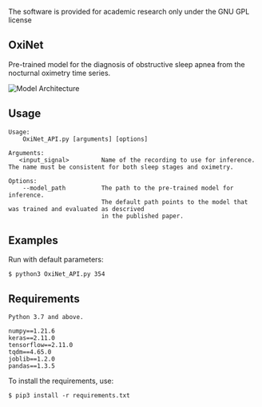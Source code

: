 The software is provided for academic research only under the GNU GPL license



OxiNet
-----
Pre-trained model for the diagnosis of obstructive sleep apnea from the nocturnal oximetry time series.

![Model Architecture](https://github.com/jeremy-levy/OxiNet/blob/main/figures/Duplo_v3.png)


Usage
-----

    Usage:
        OxiNet_API.py [arguments] [options]
    
    Arguments:
       <input_signal>         Name of the recording to use for inference. The name must be consistent for both sleep stages and oximetry.

    Options:
        --model_path          The path to the pre-trained model for inference. 
                              The default path points to the model that was trained and evaluated as descrived
                              in the published paper.

Examples
-------
Run with default parameters:


    $ python3 OxiNet_API.py 354

Requirements
------- 
    Python 3.7 and above.
    
    numpy==1.21.6
    keras==2.11.0
    tensorflow==2.11.0
    tqdm==4.65.0
    joblib==1.2.0
    pandas==1.3.5

To install the requirements, use:
    
    $ pip3 install -r requirements.txt
